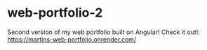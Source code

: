 # web-portfolio-2
 Second version of my web portfolio built on Angular!
 Check it out!: https://martins-web-portfolio.onrender.com/
